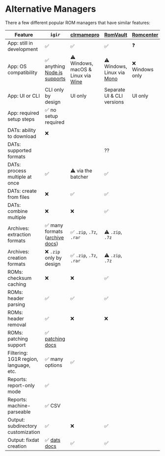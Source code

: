 # Alternative Managers

There a few different popular ROM managers that have similar features:

| Feature                                | `igir`                                                        | [clrmamepro](https://mamedev.emulab.it/clrmamepro/)           | [RomVault](https://www.romvault.com/)                       | [Romcenter](http://www.romcenter.com/) | [Romulus](https://romulus.cc/) |
|----------------------------------------|---------------------------------------------------------------|---------------------------------------------------------------|-------------------------------------------------------------|----------------------------------------|--------------------------------|
| App: still in development              | ✅                                                             | ✅                                                             | ✅                                                           | ❓                                      |                                |
| App: OS compatibility                  | ✅ anything [Node.js supports](https://nodejs.org/en/download) | ⚠️ Windows, macOS & Linux via [Wine](https://www.winehq.org/) | ⚠️ Windows, Linux via [Mono](https://www.mono-project.com/) | ❌ Windows only                         |                                |
| App: UI or CLI                         | CLI only by design                                            | UI only                                                       | Separate UI & CLI versions                                  | UI only                                |                                |
| App: required setup steps              | ✅ no setup required                                           |                                                               |                                                             |                                        |                                |
| DATs: ability to download              | ❌                                                             |                                                               |                                                             |                                        |                                |
| DATs: supported formats                |                                                               |                                                               | ??                                                          |                                        |                                |
| DATs: process multiple at once         | ✅                                                             | ⚠️ via the batcher                                            | ✅                                                           |                                        |                                |
| DATs: create from files                | ❌                                                             | ✅                                                             | ✅                                                           |                                        |                                |
| DATs: combine multiple                 | ❌                                                             | ❌                                                             | ✅                                                           |                                        |                                |
| Archives: extraction formats           | ✅ many formats ([archive docs](archives.md))                  | ✅ `.zip`, `.7z`, `.rar`                                       | ⚠️ `.zip`, `.7z`                                            |                                        |                                |
| Archives: creation formats             | ❌ `.zip` only by design                                       | ✅ `.zip`, `.7z`, `.rar`                                       | ⚠️ `.zip`, `.7z`                                            |                                        |                                |
| ROMs: checksum caching                 | ❌                                                             | ❌                                                             | ✅                                                           |                                        |                                |
| ROMs: header parsing                   | ✅                                                             | ✅                                                             | ✅                                                           |                                        |                                |
| ROMs: header removal                   | ✅                                                             | ❌                                                             | ❌                                                           |                                        |                                |
| ROMs: patching support                 | ✅ [patching docs](rom-patching.md)                            |                                                               |                                                             |                                        |                                |
| Filtering: 1G1R region, language, etc. | ✅ many options                                                | ✅                                                             |                                                             |                                        |                                |
| Reports: report-only mode              | ✅                                                             |                                                               |                                                             |                                        |                                |
| Reports: machine-parseable             | ✅ CSV                                                         |                                                               |                                                             |                                        |                                |
| Output: subdirectory customization     | ✅                                                             | ❌                                                             | ✅                                                           |                                        |                                |
| Output: fixdat creation                | ✅ [dats docs](dats.md)                                        | ✅                                                             | ✅                                                           |                                        |                                |
